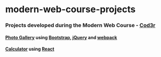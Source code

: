 # modern-web-course-projects
### Projects developed during the Modern Web Course - [Cod3r](https://www.cod3r.com.br/courses/web-moderno)

#### [Photo Gallery](https://github.com/aarthurguedes/modern-web-course-projects/tree/master/gallery) using [Bootstrap](https://getbootstrap.com/), [jQuery](https://jquery.com/) and [webpack](https://webpack.js.org/)

#### [Calculator](https://github.com/aarthurguedes/modern-web-course-projects/tree/master/calculator) using [React](https://reactjs.org/)
